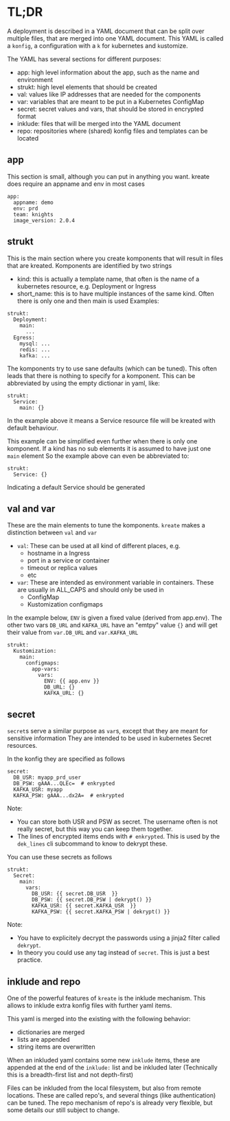 # TL;DR
A deployment is described in a YAML document that can be split over multiple files,
that are merged into one YAML document.
This YAML is called a `konfig`, a configuration with a `k` for `k`ubernetes and `k`ustomize.

The YAML has several sections for different purposes:
- app: high level information about the app, such as the name and environment
- strukt: high level elements that should be created
- val: values like IP addresses that are needed for the components
- var: variables that are meant to be put in a Kubernetes ConfigMap
- secret: secret values and vars, that should be stored in encrypted format
- inklude: files that will be merged into the YAML document
- repo: repositories where (shared) konfig files and templates can be located

## app
This section is small, although you can put in anything you want.
kreate does require an appname and env in most cases
```
app:
  appname: demo
  env: prd
  team: knights
  image_version: 2.0.4
```

## strukt
This is the main section where you create komponents that will result in files that are kreated.
Komponents are identified by two strings
- kind: this is actually a template name, that often is the name of a kubernetes resource, e.g. Deployment or Ingress
- short_name: this is to have multiple instances of the same kind. Often there is only one and then main is used
Examples:
```
strukt:
  Deployment:
    main:
      ...
  Egress:
    mysql: ...
    redis: ...
    kafka: ...
```
The komponents try to use sane defaults (which can be tuned).
This often leads that there is nothing to specify for a komponent.
This can be abbreviated by using the empty dictionar in yaml, like:
```
strukt:
  Service:
    main: {}
```
In the example above it means a Service resource file will be kreated
with default behaviour.

This example can be simplified even further when there is only one komponent.
If a kind has no sub elements it is assumed to have just one `main` element
So the example above can even be abbreviated to:
```
strukt:
  Service: {}
```
Indicating a default Service should be generated

## val and var
These are the main elements to tune the komponents.
`kreate` makes a distinction between `val` and `var`
- `val`: These can be used at all kind of different places, e.g.
  - hostname in a Ingress
  - port in a service or container
  - timeout or replica values
  - etc
- `var`: These are intended as environment variable in containers. These are usually in ALL_CAPS and should only be used in
  - ConfigMap
  - Kustomization configmaps

In the example below, `ENV` is given a fixed value (derived from app.env).
The other two vars `DB_URL` and `KAFKA_URL` have an "emtpy" value `{}`
and will get their value from `var.DB_URL` and `var.KAFKA_URL`
```
strukt:
  Kustomization:
    main:
      configmaps:
        app-vars:
          vars:
            ENV: {{ app.env }}
            DB_URL: {}
            KAFKA_URL: {}
```
## secret
`secret`s serve a similar purpose as `var`s, except that they are meant for sensitive information
They are intended to be used in kubernetes Secret resources.

In the konfig they are specified as follows
```
secret:
  DB_USR: myapp_prd_user
  DB_PSW: gAAA...QLEc=  # enkrypted
  KAFKA_USR: myapp
  KAFKA_PSW: gAAA...dx2A=  # enkrypted
```
Note:
- You can store both USR and PSW as secret. The username often is not really secret, but this way you can keep them together.
- The lines of encrypted items ends with `# enkrypted`. This is used by the `dek_lines` cli subcommand to know to dekrypt these.

You can use these secrets as follows
```
strukt:
  Secret:
    main:
      vars:
        DB_USR: {{ secret.DB_USR  }}
        DB_PSW: {{ secret.DB_PSW | dekrypt() }}
        KAFKA_USR: {{ secret.KAFKA_USR  }}
        KAFKA_PSW: {{ secret.KAFKA_PSW | dekrypt() }}
```
Note:
- You have to explicitely decrypt the passwords using a jinja2 filter called `dekrypt`.
- In theory you could use any tag instead of `secret`. This is just a best practice.

## inklude and repo
One of the powerful features of `kreate` is the inklude mechanism.
This allows to inklude extra konfig files with further yaml items.

This yaml is merged into the existing with the following behavior:
- dictionaries are merged
- lists are appended
- string items are overwritten

When an inkluded yaml contains some new `inklude` items, these are appended
at the end of the `inklude:` list and be inkluded later
(Technically this is a breadth-first list and not depth-first)

Files can be inkluded from the local filesystem, but also from remote locations.
These are called repo's, and several things (like authentication) can be tuned.
The repo mechanism of repo's is already very flexible, but some details
our still subject to change.
